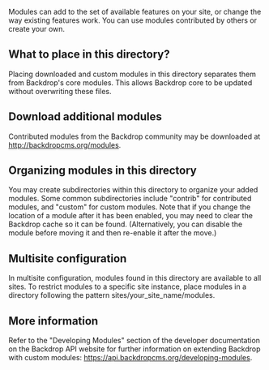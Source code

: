 Modules can add to the set of available features on your site, or change the way
existing features work. You can use modules contributed by others or create your
own.

What to place in this directory?
--------------------------------

Placing downloaded and custom modules in this directory separates them from
Backdrop's core modules. This allows Backdrop core to be updated without
overwriting these files.

Download additional modules
---------------------------

Contributed modules from the Backdrop community may be downloaded at http://backdropcms.org/modules.

Organizing modules in this directory
------------------------------------

You may create subdirectories within this directory to organize your added modules. Some common subdirectories include "contrib" for contributed modules,
and "custom" for custom modules. Note that if you change the location of a
module after it has been enabled, you may need to clear the Backdrop cache so it
can be found. (Alternatively, you can disable the module before moving it and then re-enable it after the move.)

Multisite configuration
-----------------------

In multisite configuration, modules found in this directory are available to
all sites. To restrict modules to a specific site instance, place modules in a
directory following the pattern sites/your_site_name/modules.

More information
----------------

Refer to the "Developing Modules" section of the developer documentation on the
Backdrop API website for further information on extending Backdrop with custom
modules: https://api.backdropcms.org/developing-modules.
